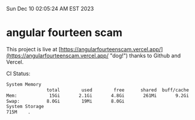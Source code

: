 Sun Dec 10 02:05:24 AM EST 2023

# angular fourteen scam


This project is live at [https://angularfourteenscam.vercel.app/](https://angularfourteenscam.vercel.app/ "dog!") thanks to Github and Vercel.

CI Status: 

```bash
System Memory
               total        used        free      shared  buff/cache   available
Mem:            15Gi       2.1Gi       4.8Gi       261Mi       9.2Gi        13Gi
Swap:          8.0Gi        19Mi       8.0Gi
System Storage
715M	.
